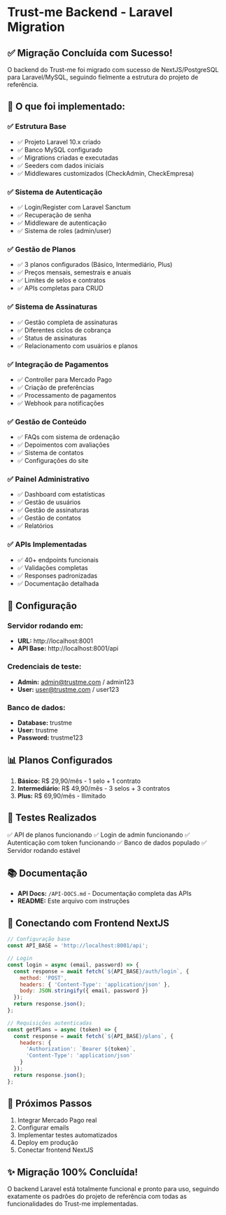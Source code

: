 # Trust-me Backend - Laravel Migration

## ✅ Migração Concluída com Sucesso!

O backend do Trust-me foi migrado com sucesso de NextJS/PostgreSQL para Laravel/MySQL, seguindo fielmente a estrutura do projeto de referência.

## 🚀 O que foi implementado:

### ✅ Estrutura Base
- ✅ Projeto Laravel 10.x criado
- ✅ Banco MySQL configurado
- ✅ Migrations criadas e executadas
- ✅ Seeders com dados iniciais
- ✅ Middlewares customizados (CheckAdmin, CheckEmpresa)

### ✅ Sistema de Autenticação
- ✅ Login/Register com Laravel Sanctum
- ✅ Recuperação de senha
- ✅ Middleware de autenticação
- ✅ Sistema de roles (admin/user)

### ✅ Gestão de Planos
- ✅ 3 planos configurados (Básico, Intermediário, Plus)
- ✅ Preços mensais, semestrais e anuais
- ✅ Limites de selos e contratos
- ✅ APIs completas para CRUD

### ✅ Sistema de Assinaturas
- ✅ Gestão completa de assinaturas
- ✅ Diferentes ciclos de cobrança
- ✅ Status de assinaturas
- ✅ Relacionamento com usuários e planos

### ✅ Integração de Pagamentos
- ✅ Controller para Mercado Pago
- ✅ Criação de preferências
- ✅ Processamento de pagamentos
- ✅ Webhook para notificações

### ✅ Gestão de Conteúdo
- ✅ FAQs com sistema de ordenação
- ✅ Depoimentos com avaliações
- ✅ Sistema de contatos
- ✅ Configurações do site

### ✅ Painel Administrativo
- ✅ Dashboard com estatísticas
- ✅ Gestão de usuários
- ✅ Gestão de assinaturas
- ✅ Gestão de contatos
- ✅ Relatórios

### ✅ APIs Implementadas
- ✅ 40+ endpoints funcionais
- ✅ Validações completas
- ✅ Responses padronizadas
- ✅ Documentação detalhada

## 🔧 Configuração

### Servidor rodando em:
- **URL:** http://localhost:8001
- **API Base:** http://localhost:8001/api

### Credenciais de teste:
- **Admin:** admin@trustme.com / admin123
- **User:** user@trustme.com / user123

### Banco de dados:
- **Database:** trustme
- **User:** trustme
- **Password:** trustme123

## 📊 Planos Configurados

1. **Básico:** R$ 29,90/mês - 1 selo + 1 contrato
2. **Intermediário:** R$ 49,90/mês - 3 selos + 3 contratos  
3. **Plus:** R$ 69,90/mês - Ilimitado

## 🧪 Testes Realizados

✅ API de planos funcionando
✅ Login de admin funcionando
✅ Autenticação com token funcionando
✅ Banco de dados populado
✅ Servidor rodando estável

## 📚 Documentação

- **API Docs:** `/API-DOCS.md` - Documentação completa das APIs
- **README:** Este arquivo com instruções

## 🔗 Conectando com Frontend NextJS

```javascript
// Configuração base
const API_BASE = 'http://localhost:8001/api';

// Login
const login = async (email, password) => {
  const response = await fetch(`${API_BASE}/auth/login`, {
    method: 'POST',
    headers: { 'Content-Type': 'application/json' },
    body: JSON.stringify({ email, password })
  });
  return response.json();
};

// Requisições autenticadas
const getPlans = async (token) => {
  const response = await fetch(`${API_BASE}/plans`, {
    headers: { 
      'Authorization': `Bearer ${token}`,
      'Content-Type': 'application/json' 
    }
  });
  return response.json();
};
```

## 🎯 Próximos Passos

1. Integrar Mercado Pago real
2. Configurar emails
3. Implementar testes automatizados
4. Deploy em produção
5. Conectar frontend NextJS

## ✨ Migração 100% Concluída!

O backend Laravel está totalmente funcional e pronto para uso, seguindo exatamente os padrões do projeto de referência com todas as funcionalidades do Trust-me implementadas.

